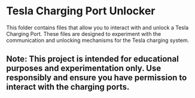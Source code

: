 # Tesla Charging Port Unlocker

This folder contains files that allow you to interact with and unlock a Tesla Charging Port. These files are designed to experiment with the communication and unlocking mechanisms for the Tesla charging system.

## Note: This project is intended for educational purposes and experimentation only. Use responsibly and ensure you have permission to interact with the charging ports.
